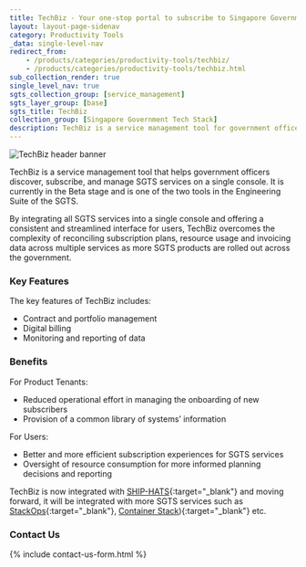 ```yaml
---
title: TechBiz - Your one-stop portal to subscribe to Singapore Government Tech Stack (SGTS) Services!  
layout: layout-page-sidenav
category: Productivity Tools
_data: single-level-nav
redirect_from:
    - /products/categories/productivity-tools/techbiz/
    - /products/categories/productivity-tools/techbiz.html
sub_collection_render: true
single_level_nav: true
sgts_collection_group: [service_management]
sgts_layer_group: [base]
sgts_title: TechBiz
collection_group: [Singapore Government Tech Stack]
description: TechBiz is a service management tool for government officers to manage SGTS services on a single console. Find out more here!
---
```


![TechBiz header banner](/assets/img/techbiz-HeaderBanner-v2.png)

TechBiz is a service management tool that helps government officers discover, subscribe, and manage SGTS services on a single console. It is currently in the Beta stage and is one of the two tools in the Engineering Suite of the SGTS. 

By integrating all SGTS services into a single console and offering a consistent and streamlined interface for users, TechBiz overcomes the complexity of reconciling subscription plans, resource usage and invoicing data across multiple services as more SGTS products are rolled out across the government.

### Key Features

The key features of TechBiz includes:

- Contract and portfolio management
- Digital billing
- Monitoring and reporting of data

### Benefits

For Product Tenants:
- Reduced operational effort in managing the onboarding of new subscribers
- Provision of a common library of systems’ information

For Users:
- Better and more efficient subscription experiences for SGTS services
- Oversight of resource consumption for more informed planning decisions and reporting

TechBiz is now integrated with [SHIP-HATS](https://www.developer.tech.gov.sg/products/categories/devops/ship-hats/overview.html){:target="\_blank"} and moving forward, it will be integrated with more SGTS services such as [StackOps](https://www.developer.tech.gov.sg/products/categories/devops/stackops/overview.html){:target="\_blank"}, [Container Stack](https://www.developer.tech.gov.sg/products/categories/devops/container-stack/overview.html)){:target="\_blank"} etc.

### Contact Us

{% include contact-us-form.html %}

